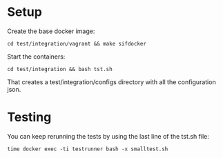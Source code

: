 # Setup

Create the base docker image:

```
cd test/integration/vagrant && make sifdocker
```

Start the containers:

```
cd test/integration && bash tst.sh
```

That creates a test/integration/configs directory with all the configuration json.

# Testing

You can keep rerunning the tests by using the last line of the tst.sh file:

```
time docker exec -ti testrunner bash -x smalltest.sh
```
